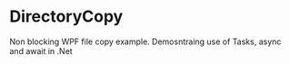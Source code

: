# DirectoryCopy
 Non blocking WPF file copy example. Demosntraing use of Tasks, async and await in .Net
